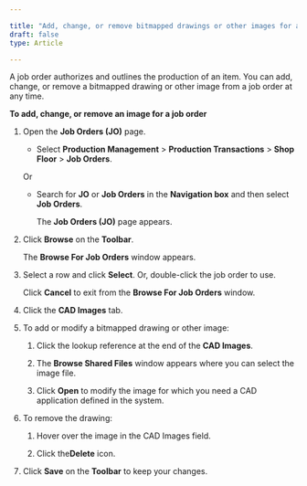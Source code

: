 ```yaml
---

title: "Add, change, or remove bitmapped drawings or other images for a job order"
draft: false
type: Article

---
```


A job order authorizes and outlines the production of an item. You can add, change, or remove a bitmapped drawing or other image from a job order at any time.

**To add, change, or remove an image for a job order**

1. Open the **Job Orders (JO)** page.

    - Select **Production Management** > **Production Transactions** > **Shop Floor** > **Job Orders**.

    Or

    - Search for **JO** or **Job Orders** in the **Navigation box** and then select **Job Orders**.

        The **Job Orders (JO)** page appears.

2. Click **Browse** on the **Toolbar**.

    The **Browse For Job Orders** window appears.

3. Select a row and click **Select**. Or, double-click the job order to use.

    Click **Cancel** to exit from the **Browse For Job Orders** window.

4. Click the **CAD Images** tab.

5. To add or modify a bitmapped drawing or other image:

    1. Click the lookup reference at the end of the **CAD Images**.

    2. The **Browse Shared Files** window appears where you can select the image file.

    3. Click **Open** to modify the image for which you need a CAD application defined in the system.

6. To remove the drawing:

    1. Hover over the image in the CAD Images field.

    2. Click the**Delete** icon.

7. Click **Save** on the **Toolbar** to keep your changes.

